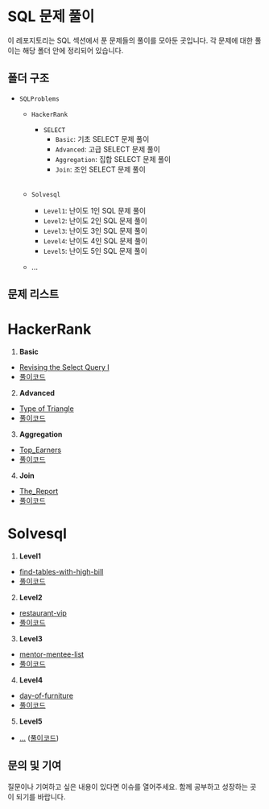 # SQL 문제 풀이

이 레포지토리는 SQL 섹션에서 푼 문제들의 풀이를 모아둔 곳입니다. 각 문제에 대한 풀이는 해당 폴더 안에 정리되어 있습니다.

## 폴더 구조
- `SQLProblems`
  - `HackerRank`
    - `SELECT`
      - `Basic`: 기초 SELECT 문제 풀이
      - `Advanced`: 고급 SELECT 문제 풀이
      - `Aggregation`: 집합 SELECT 문제 풀이
      - `Join`: 조인 SELECT 문제 풀이
   
    <br>
  - `Solvesql`
      - `Level1`: 난이도 1인 SQL 문제 풀이
      - `Level2`: 난이도 2인 SQL 문제 풀이
      - `Level3`: 난이도 3인 SQL 문제 풀이
      - `Level4`: 난이도 4인 SQL 문제 풀이
      - `Level5`: 난이도 5인 SQL 문제 풀이
  - ...

## 문제 리스트

# HackerRank<br/>
1. **Basic**
   
- [Revising the Select Query I](https://www.hackerrank.com/challenges/revising-the-select-query/problem)
- [풀이코드](https://github.com/Ahnseokbeom/SQLSolve/blob/main/HackerRank/SELECT/Basic/Revising_the_Select_Query1_Solution.sql)

2. **Advanced**

- [Type of Triangle](https://www.hackerrank.com/challenges/what-type-of-triangle/problem)
- [풀이코드](https://github.com/Ahnseokbeom/SQLSolve/blob/main/HackerRank/SELECT/Advanced/Type_of_Triangle_Solution.sql)

3. **Aggregation**
   
- [Top_Earners](https://www.hackerrank.com/challenges/earnings-of-employees/problem)
- [풀이코드](https://github.com/Ahnseokbeom/SQLSolve/blob/main/HackerRank/SELECT/Aggregation/Top_Earners_Solution.sql)

4. **Join**
   
- [The_Report](https://www.hackerrank.com/challenges/the-report/problem)
- [풀이코드](https://github.com/Ahnseokbeom/SQLSolve/blob/main/HackerRank/SELECT/Join/The_Report_Solution.sql)

# Solvesql<br/>
1. **Level1**
   
- [find-tables-with-high-bill](https://solvesql.com/problems/find-tables-with-high-bill)
- [풀이코드](https://github.com/Ahnseokbeom/SQLSolve/blob/main/SolveSql/Level1/find-tables-with-high-bill_Solution.sql)

2. **Level2**
   
- [restaurant-vip](https://solvesql.com/problems/restaurant-vip)
- [풀이코드](https://github.com/Ahnseokbeom/SQLSolve/blob/main/SolveSql/Level2/restaurant-vip_Solution.sql)

3. **Level3**
   
- [mentor-mentee-list](https://solvesql.com/problems/mentor-mentee-list)
- [풀이코드](https://github.com/Ahnseokbeom/SQLSolve/blob/main/SolveSql/Level3/mentor-mentee-list_Solution.sql)

4. **Level4**
   
- [day-of-furniture](https://solvesql.com/problems/day-of-furniture)
- [풀이코드](https://github.com/Ahnseokbeom/SQLSolve/blob/main/SolveSql/Level4/day-of-furniture_Solution.sql)

5. **Level5**
   
- [...](...) ([풀이코드](...))

## 문의 및 기여

질문이나 기여하고 싶은 내용이 있다면 이슈를 열어주세요. 함께 공부하고 성장하는 곳이 되기를 바랍니다.

